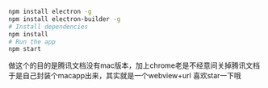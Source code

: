  
```bash
npm install electron -g
npm install electron-builder -g 
# Install dependencies
npm install
# Run the app
npm start
```
做这个的目的是腾讯文档没有mac版本，加上chrome老是不经意间关掉腾讯文档
于是自己封装个macapp出来，其实就是一个webview+url
喜欢star一下哦